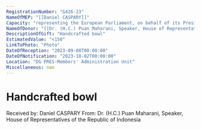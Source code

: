 ```yaml
---
RegistrationNumber: "G426-23"
NameOfMEP: "[[Daniel CASPARY]]"
Capacity: "representing the European Parliament, on behalf of its President, in international relations - Chair of the DASE delegation, AIPA (Jakarta)"
NameOfDonor: "[[Dr. (H.C.) Puan Maharani, Speaker, House of Representatives of the Republic of Indonesia]]"
DescriptionOfGift: "Handcrafted bowl"
EstimatedValue: "<150"
LinkToPhoto: "Photo"
DateOfReception: "2023-09-08T00:00:00"
DateOfNotification: "2023-10-02T00:00:00"
Location: "DG PRES-Members' Administration Unit"
Miscellaneous: nan
---
```


# Handcrafted bowl

Received by: Daniel CASPARY
From: Dr. (H.C.) Puan Maharani, Speaker, House of Representatives of the Republic of Indonesia
